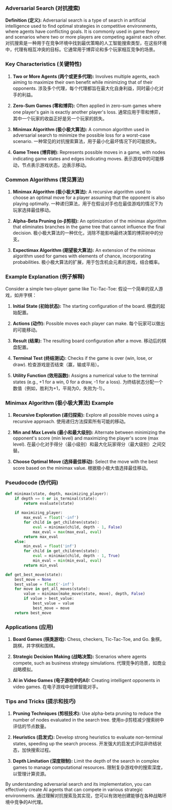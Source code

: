 ### Adversarial Search (对抗搜索)

**Definition (定义):**
Adversarial search is a type of search in artificial intelligence used to find optimal strategies in competitive environments, where agents have conflicting goals. It is commonly used in game theory and scenarios where two or more players are competing against each other.
对抗搜索是一种用于在竞争环境中找到最优策略的人工智能搜索类型，在这些环境中，代理有相互冲突的目标。它通常用于博弈论和多个玩家相互竞争的场景。

### Key Characteristics (关键特性)

1. **Two or More Agents (两个或更多代理):**
   Involves multiple agents, each aiming to maximize their own benefit while minimizing that of their opponents.
   涉及多个代理，每个代理都旨在最大化自身利益，同时最小化对手的利益。

2. **Zero-Sum Games (零和博弈):**
   Often applied in zero-sum games where one player's gain is exactly another player's loss.
   通常应用于零和博弈，其中一个玩家的收益正好是另一个玩家的损失。

3. **Minimax Algorithm (极小极大算法):**
   A common algorithm used in adversarial search to minimize the possible loss for a worst-case scenario.
   一种常见的对抗搜索算法，用于最小化最坏情况下的可能损失。

4. **Game Trees (博弈树):**
   Represents possible moves in a game, with nodes indicating game states and edges indicating moves.
   表示游戏中的可能移动，节点表示游戏状态，边表示移动。

### Common Algorithms (常见算法)

1. **Minimax Algorithm (极小极大算法):**
   A recursive algorithm used to choose an optimal move for a player assuming that the opponent is also playing optimally.
   一种递归算法，用于在假设对手也在最佳游戏的情况下为玩家选择最佳移动。

2. **Alpha-Beta Pruning (α-β剪枝):**
   An optimization of the minimax algorithm that eliminates branches in the game tree that cannot influence the final decision.
   极小极大算法的一种优化，消除不能影响最终决策的博弈树中的分支。

3. **Expectimax Algorithm (期望极大算法):**
   An extension of the minimax algorithm used for games with elements of chance, incorporating probabilities.
   极小极大算法的扩展，用于包含机会元素的游戏，结合概率。

### Example Explanation (例子解释)

Consider a simple two-player game like Tic-Tac-Toe:
假设一个简单的双人游戏，如井字棋：

1. **Initial State (初始状态):**
   The starting configuration of the board.
   棋盘的起始配置。

2. **Actions (动作):**
   Possible moves each player can make.
   每个玩家可以做出的可能移动。

3. **Result (结果):**
   The resulting board configuration after a move.
   移动后的棋盘配置。

4. **Terminal Test (终结测试):**
   Checks if the game is over (win, lose, or draw).
   检查游戏是否结束（赢，输或平局）。

5. **Utility Function (效用函数):**
   Assigns a numerical value to the terminal states (e.g., +1 for a win, 0 for a draw, -1 for a loss).
   为终结状态分配一个数值（例如，胜利为+1，平局为0，失败为-1）。

### Minimax Algorithm (极小极大算法) Example

1. **Recursive Exploration (递归探索):**
   Explore all possible moves using a recursive approach.
   使用递归方法探索所有可能的移动。

2. **Min and Max Levels (最小和最大级别):**
   Alternate between minimizing the opponent's score (min level) and maximizing the player's score (max level).
   在最小化对手得分（最小级别）和最大化玩家得分（最大级别）之间交替。

3. **Choose Optimal Move (选择最佳移动):**
   Select the move with the best score based on the minimax value.
   根据极小极大值选择最佳移动。

### Pseudocode (伪代码)

```python
def minimax(state, depth, maximizing_player):
    if depth == 0 or is_terminal(state):
        return evaluate(state)
    
    if maximizing_player:
        max_eval = float('-inf')
        for child in get_children(state):
            eval = minimax(child, depth - 1, False)
            max_eval = max(max_eval, eval)
        return max_eval
    else:
        min_eval = float('inf')
        for child in get_children(state):
            eval = minimax(child, depth - 1, True)
            min_eval = min(min_eval, eval)
        return min_eval

def get_best_move(state):
    best_move = None
    best_value = float('-inf')
    for move in get_all_moves(state):
        value = minimax(make_move(state, move), depth, False)
        if value > best_value:
            best_value = value
            best_move = move
    return best_move
```

### Applications (应用)

1. **Board Games (棋类游戏):**
   Chess, checkers, Tic-Tac-Toe, and Go.
   象棋，跳棋，井字棋和围棋。

2. **Strategic Decision Making (战略决策):**
   Scenarios where agents compete, such as business strategy simulations.
   代理竞争的场景，如商业战略模拟。

3. **AI in Video Games (电子游戏中的AI):**
   Creating intelligent opponents in video games.
   在电子游戏中创建智能对手。

### Tips and Tricks (提示和技巧)

1. **Pruning Techniques (剪枝技术):**
   Use alpha-beta pruning to reduce the number of nodes evaluated in the search tree.
   使用α-β剪枝减少搜索树中评估的节点数量。

2. **Heuristics (启发式):**
   Develop strong heuristics to evaluate non-terminal states, speeding up the search process.
   开发强大的启发式评估非终结状态，加快搜索过程。

3. **Depth Limitation (深度限制):**
   Limit the depth of the search in complex games to manage computational resources.
   限制复杂游戏中的搜索深度，以管理计算资源。

By understanding adversarial search and its implementation, you can effectively create AI agents that can compete in various strategic environments.
通过理解对抗搜索及其实现，您可以有效地创建能够在各种战略环境中竞争的AI代理。
